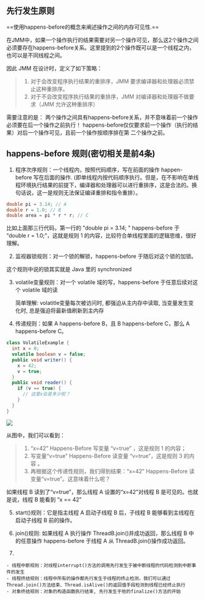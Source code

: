 ## 先行发生原则

==使用happens-before的概念来阐述操作之间的内存可见性.==

在JMM中，如果一个操作执行的结果需要对另一个操作可见，那么这2个操作之间必须要存在happens-before关系。这里提到的2个操作既可以是一个线程之内，也可以是不同线程之间。

因此 JMM 在设计时，定义了如下策略：

> 1. 对于会改变程序执行结果的重排序，JMM 要求编译器和处理器必须禁止这种重排序。
> 2. 对于不会改变程序执行结果的重排序，JMM 对编译器和处理器不做要求（JMM 允许这种重排序）





需要注意的是：
两个操作之间具有happens-before关系，并不意味着前一个操作必须要在后一个操作之前执行！
happens-before仅仅要求前一个操作（执行的结果）对后一个操作可见，且前一个操作按顺序排在第
二个操作之前。





## happens-before 规则(密切相关是前4条)

1. 程序次序规则：一个线程内，按照代码顺序，写在前面的操作  happen-before  写在后面的操作. (即单线程内按代码顺序执行。但是，在不影响在单线程环境执行结果的前提下，编译器和处理器可以进行重排序，这是合法的。换句话说，这一是规则无法保证编译重排和指令重排）。

```java
double pi = 3.14; // A
double r = 1.0; // B
double area = pi * r * r; // C
```

比如上面那三行代码，第一行的 "double pi = 3.14; " happens-before 于 “double r = 1.0;”，这就是规则 1 的内容，比较符合单线程里面的逻辑思维，很好理解。



2. 监视器锁规则：对一个锁的解锁，happens-before 于随后对这个锁的加锁。

这个规则中说的锁其实就是 Java 里的 synchronized



3. volatile变量规则：对一个 volatile 域的写，happens-before 于任意后续对这个 volatile 域的读

   简单理解: volatitle变量每次被访问时, 都强迫从主内存中读取,  当变量发生变化时, 总是强迫将最新值刷新到主内存





3. 传递规则：如果 A happens-before B，且 B happens-before C，那么 A happens-before C。

```java
class VolatileExample {
  int x = 0;
  volatile boolean v = false;
  public void writer() {
    x = 42;
    v = true;
  }
  public void reader() {
    if (v == true) {
      // 这里x会是多少呢？
    }
  }
}
```

![](https://youpaiyun.zongqilive.cn/image/20200712165325.png)

从图中，我们可以看到：

> 1. “x=42” Happens-Before 写变量 “v=true” ，这是规则 1 的内容；
> 2. 写变量“v=true” Happens-Before 读变量 “v=true”，这是规则 3 的内容 。
> 3. 再根据这个传递性规则，我们得到结果：“x=42” Happens-Before 读变量“v=true”。这意味着什么呢？

如果线程 B 读到了“v=true”，那么线程 A 设置的“x=42”对线程 B 是可见的。也就是说，线程 B 能看到 “x == 42” 



5. start()规则：它是指主线程 A 启动子线程 B 后，子线程 B 能够看到主线程在启动子线程 B 前的操作。

6.  join()规则: 如果线程 A 执行操作 ThreadB.join()并成功返回，那么线程 B 中的任意操作 happens-before 于线程 A 从 ThreadB.join()操作成功返回。

7. 



```
- 线程中断规则：对线程interrupt()方法的调用先行发生于被中断线程的代码检测到中断事件的发生
- 线程终结规则：线程中所有的操作都先行发生于线程的终止检测，我们可以通过Thread.join()方法结束、Thread.isAlive()的返回值手段检测到线程已经终止执行
- 对象终结规则：对象的构造函数执行结束, 先行发生于他的finalize()方法的开始

```



